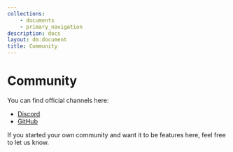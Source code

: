 ```yaml
---
collections: 
    - documents
    - primary_navigation
description: docs
layout: dm:document
title: Community
---
```


# Community

You can find official channels here:

- [Discord](https://discord.gg/kysUzFqSCK)
- [GitHub](https://github.com/distantmagic/resonance)

If you started your own community and want it to be features here, feel free to 
let us know.
